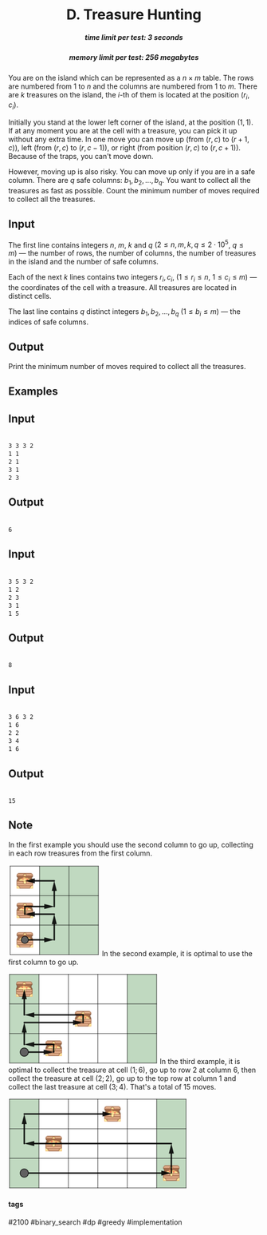 <h1 style='text-align: center;'> D. Treasure Hunting</h1>

<h5 style='text-align: center;'>time limit per test: 3 seconds</h5>
<h5 style='text-align: center;'>memory limit per test: 256 megabytes</h5>

You are on the island which can be represented as a $n \times m$ table. The rows are numbered from $1$ to $n$ and the columns are numbered from $1$ to $m$. There are $k$ treasures on the island, the $i$-th of them is located at the position $(r_i, c_i)$.

Initially you stand at the lower left corner of the island, at the position $(1, 1)$. If at any moment you are at the cell with a treasure, you can pick it up without any extra time. In one move you can move up (from $(r, c)$ to $(r+1, c)$), left (from $(r, c)$ to $(r, c-1)$), or right (from position $(r, c)$ to $(r, c+1)$). Because of the traps, you can't move down.

However, moving up is also risky. You can move up only if you are in a safe column. There are $q$ safe columns: $b_1, b_2, \ldots, b_q$. You want to collect all the treasures as fast as possible. Count the minimum number of moves required to collect all the treasures.

## Input

The first line contains integers $n$, $m$, $k$ and $q$ ($2 \le n, \, m, \, k, \, q \le 2 \cdot 10^5$, $q \le m$) — the number of rows, the number of columns, the number of treasures in the island and the number of safe columns.

Each of the next $k$ lines contains two integers $r_i, c_i$, ($1 \le r_i \le n$, $1 \le c_i \le m$) — the coordinates of the cell with a treasure. All treasures are located in distinct cells.

The last line contains $q$ distinct integers $b_1, b_2, \ldots, b_q$ ($1 \le b_i \le m$) — the indices of safe columns.

## Output

Print the minimum number of moves required to collect all the treasures.

## Examples

## Input


```

3 3 3 2
1 1
2 1
3 1
2 3

```
## Output


```

6
```
## Input


```

3 5 3 2
1 2
2 3
3 1
1 5

```
## Output


```

8
```
## Input


```

3 6 3 2
1 6
2 2
3 4
1 6

```
## Output


```

15
```
## Note

In the first example you should use the second column to go up, collecting in each row treasures from the first column.

 ![](images/f371e8d90534e1f0144b887c212c995dba163e4e.png) In the second example, it is optimal to use the first column to go up.

 ![](images/c90a522bfb833b81bb69a56ded89c9abeffc1aff.png) In the third example, it is optimal to collect the treasure at cell $(1;6)$, go up to row $2$ at column $6$, then collect the treasure at cell $(2;2)$, go up to the top row at column $1$ and collect the last treasure at cell $(3;4)$. That's a total of $15$ moves.

 ![](images/907114a4ab6702a4dfdf36772af8e085d0dcd581.png) 

#### tags 

#2100 #binary_search #dp #greedy #implementation 